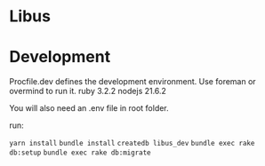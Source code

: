 # Libus

# Development
Procfile.dev defines the development environment. Use foreman or overmind to run it.
ruby 3.2.2
nodejs 21.6.2


You will also need an .env file in root folder. 

run:

`yarn install`
`bundle install`
`createdb libus_dev`
`bundle exec rake db:setup`
`bundle exec rake db:migrate`

